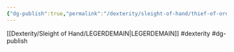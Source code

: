 ```yaml
---
{"dg-publish":true,"permalink":"/dexterity/sleight-of-hand/thief-of-order/"}
---
```


[[Dexterity/Sleight of Hand/LEGERDEMAIN\|LEGERDEMAIN]]
#dexterity #dg-publish
